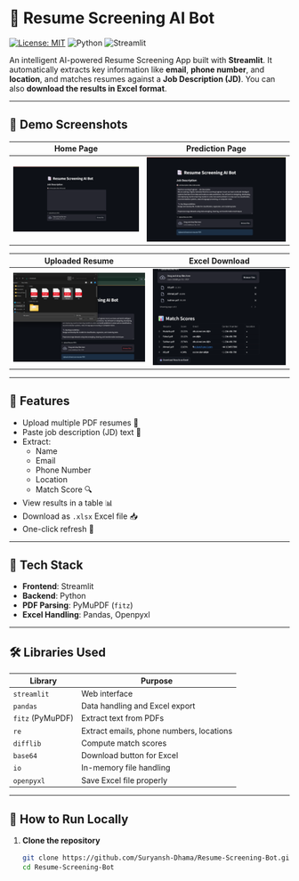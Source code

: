 # 🤖 Resume Screening AI Bot

[![License: MIT](https://img.shields.io/badge/License-MIT-green.svg)](LICENSE)
![Python](https://img.shields.io/badge/python-3.8%2B-blue)
![Streamlit](https://img.shields.io/badge/Built%20With-Streamlit-ff4b4b)

An intelligent AI-powered Resume Screening App built with **Streamlit**. It automatically extracts key information like **email**, **phone number**, and **location**, and matches resumes against a **Job Description (JD)**. You can also **download the results in Excel format**.

---

## 📸 Demo Screenshots

| Home Page | Prediction Page |
|-----------|-----------------|
| ![Home Page](https://github.com/Suryansh-Dhama/AI-Powered-Resume-Screening-System-for-Efficient-Candidate-Shortlisting/blob/75861e3802f3f9e2c26ffcf9bee6aaf5eebf1f0c/images/1.png) | ![Prediction Page](https://github.com/Suryansh-Dhama/AI-Powered-Resume-Screening-System-for-Efficient-Candidate-Shortlisting/blob/75861e3802f3f9e2c26ffcf9bee6aaf5eebf1f0c/images/2.png) |

| Uploaded Resume | Excel Download |
|------------------|----------------|
| ![Uploaded File](https://github.com/Suryansh-Dhama/AI-Powered-Resume-Screening-System-for-Efficient-Candidate-Shortlisting/blob/75861e3802f3f9e2c26ffcf9bee6aaf5eebf1f0c/images/3.png) | ![Excel Output](https://github.com/Suryansh-Dhama/AI-Powered-Resume-Screening-System-for-Efficient-Candidate-Shortlisting/blob/75861e3802f3f9e2c26ffcf9bee6aaf5eebf1f0c/images/4.png) |

---

## 🚀 Features

- Upload multiple PDF resumes 📂
- Paste job description (JD) text 📄
- Extract:
  - Name
  - Email
  - Phone Number
  - Location
  - Match Score 🔍
- View results in a table 📊
- Download as `.xlsx` Excel file 📥
- One-click refresh 🔄

---

## 🧠 Tech Stack

- **Frontend**: Streamlit
- **Backend**: Python
- **PDF Parsing**: PyMuPDF (`fitz`)
- **Excel Handling**: Pandas, Openpyxl

---

## 🛠️ Libraries Used

| Library | Purpose |
|--------|---------|
| `streamlit` | Web interface |
| `pandas` | Data handling and Excel export |
| `fitz` (PyMuPDF) | Extract text from PDFs |
| `re` | Extract emails, phone numbers, locations |
| `difflib` | Compute match scores |
| `base64` | Download button for Excel |
| `io` | In-memory file handling |
| `openpyxl` | Save Excel file properly |

---

## 🧪 How to Run Locally

1. **Clone the repository**
   ```bash
   git clone https://github.com/Suryansh-Dhama/Resume-Screening-Bot.git
   cd Resume-Screening-Bot
